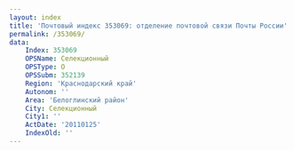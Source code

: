 ```yaml
---
layout: index
title: 'Почтовый индекс 353069: отделение почтовой связи Почты России'
permalink: /353069/
data:
    Index: 353069
    OPSName: Селекционный
    OPSType: О
    OPSSubm: 352139
    Region: 'Краснодарский край'
    Autonom: ''
    Area: 'Белоглинский район'
    City: Селекционный
    City1: ''
    ActDate: '20110125'
    IndexOld: ''
---
```

